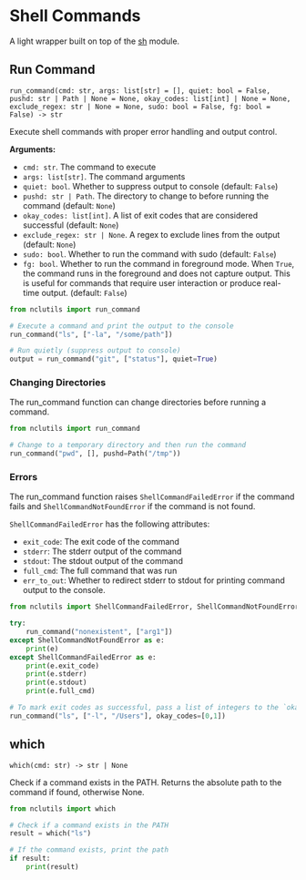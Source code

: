 # Shell Commands

A light wrapper built on top of the [sh](https://github.com/amoffat/sh) module.

## Run Command

`run_command(cmd: str, args: list[str] = [], quiet: bool = False, pushd: str | Path | None = None, okay_codes: list[int] | None = None, exclude_regex: str | None = None, sudo: bool = False, fg: bool = False) -> str`

Execute shell commands with proper error handling and output control.

**Arguments:**

-   `cmd: str`. The command to execute
-   `args: list[str]`. The command arguments
-   `quiet: bool`. Whether to suppress output to console (default: `False`)
-   `pushd: str | Path`. The directory to change to before running the command (default: `None`)
-   `okay_codes: list[int]`. A list of exit codes that are considered successful (default: `None`)
-   `exclude_regex: str | None`. A regex to exclude lines from the output (default: `None`)
-   `sudo: bool`. Whether to run the command with sudo (default: `False`)
-   `fg: bool`. Whether to run the command in foreground mode. When `True`, the command runs in the foreground and does not capture output. This is useful for commands that require user interaction or produce real-time output. (default: `False`)

```python
from nclutils import run_command

# Execute a command and print the output to the console
run_command("ls", ["-la", "/some/path"])

# Run quietly (suppress output to console)
output = run_command("git", ["status"], quiet=True)
```

### Changing Directories

The run_command function can change directories before running a command.

```python
from nclutils import run_command

# Change to a temporary directory and then run the command
run_command("pwd", [], pushd=Path("/tmp"))
```

### Errors

The run_command function raises `ShellCommandFailedError` if the command fails and `ShellCommandNotFoundError` if the command is not found.

`ShellCommandFailedError` has the following attributes:

-   `exit_code`: The exit code of the command
-   `stderr`: The stderr output of the command
-   `stdout`: The stdout output of the command
-   `full_cmd`: The full command that was run
-   `err_to_out`: Whether to redirect stderr to stdout for printing command output to the console.

```python
from nclutils import ShellCommandFailedError, ShellCommandNotFoundError

try:
    run_command("nonexistent", ["arg1"])
except ShellCommandNotFoundError as e:
    print(e)
except ShellCommandFailedError as e:
    print(e.exit_code)
    print(e.stderr)
    print(e.stdout)
    print(e.full_cmd)

# To mark exit codes as successful, pass a list of integers to the `okay_codes` parameter.
run_command("ls", ["-l", "/Users"], okay_codes=[0,1])
```

## which

`which(cmd: str) -> str | None`

Check if a command exists in the PATH. Returns the absolute path to the command if found, otherwise None.

```python
from nclutils import which

# Check if a command exists in the PATH
result = which("ls")

# If the command exists, print the path
if result:
    print(result)
```
